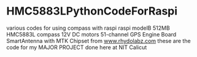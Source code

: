 HMC5883LPythonCodeForRaspi
==========================

various codes for using compass with raspi
raspi modelB 512MB
HMC5883L compass
12V DC motors
51-channel GPS Engine Board
SmartAntenna with MTK Chipset from www.rhydolabz.com
these are the code for my MAJOR PROJECT done here at NIT Calicut 
